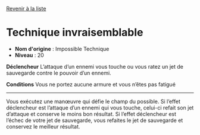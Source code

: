 [Revenir à la liste](list.md)

# Technique invraisemblable

 * **Nom d'origine** : Impossible Technique
 * **Niveau** : 20


<p><strong>Déclencheur</strong> L’attaque d’un ennemi vous touche ou vous ratez un jet de sauvegarde contre le pouvoir d’un ennemi.</p>
<p><strong>Conditions</strong> Vous ne portez aucune armure et vous n’êtes pas fatigué</p>
<hr>
<p>Vous exécutez une manœuvre qui défie le champ du possible. Si l’effet déclencheur est l’attaque d’un ennemi qui vous touche, celui-ci refait son jet d’attaque et conserve le moins bon résultat. Si l’effet déclencheur est l’échec de votre jet de sauvegarde, vous refaites le jet de sauvegarde et conservez le meilleur résultat.</p>